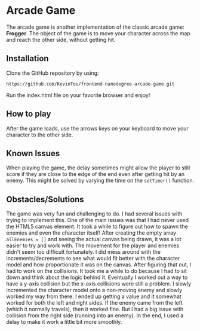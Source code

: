 # Arcade Game

The arcade game is another implementation of the classic arcade game: **Frogger**. The object of the game is to move your character across the map and reach the other side, without getting hit.

## Installation
Clone the GitHub repository by using:

```shell
https://github.com/KevinTou/frontend-nanodegree-arcade-game.git
```
Run the index.html file on your favorite browser and enjoy!

## How to play
After the game loads, use the arrows keys on your keyboard to move your character to the other side.

## Known Issues
When playing the game, the delay sometimes might allow the player to still score if they are close to the edge of the end even after getting hit by an enemy. This might be solved by varying the time on the `setTimer()` function.

## Obstacles/Solutions
The game was very fun and challenging to do. I had several issues with trying to implement this. One of the main issues was that I had never used the HTML5 canvas element. It took a while to figure out how to spawn the enemies and even the character itself! After creating the empty array `allEnemies = []` and seeing the actual canvas being drawn, it was a lot easier to try and work with. The movement for the player and enemies didn't seem too difficult fortunately. I did mess around with the increments/decrements to see what would fit better with the character model and how proportionate it was on the canvas. After figuring that out, I had to work on the collisions. It took me a while to do because I had to sit down and think about the logic behind it. Eventually I worked out a way to have a y-axis collision but the x-axis collisions were still a problem. I slowly incremented the character model onto a non-moving enemy and slowly worked my way from there. I ended up getting a value and it somewhat worked for both the left and right sides. If the enemy came from the left (which it normally travels), then it worked fine. But I had a big issue with collision from the right side (running into an enemy). In the end, I used a delay to make it work a little bit more smoothly.
